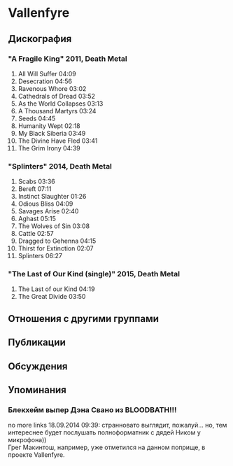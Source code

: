 # Vallenfyre



## Дискография

### "A Fragile King" 2011, Death Metal

01. All Will Suffer 04:09 
02. Desecration 04:56 
03. Ravenous Whore 03:02 
04. Cathedrals of Dread 03:52 
05. As the World Collapses 03:13 
06. A Thousand Martyrs 03:24 
07. Seeds 04:45 
08. Humanity Wept 02:18 
09. My Black Siberia 03:49 
10. The Divine Have Fled 03:41 
11. The Grim Irony 04:39

### "Splinters" 2014, Death Metal

1. Scabs  03:36   
2. Bereft  07:11   
3. Instinct Slaughter  01:26   
4. Odious Bliss  04:09   
5. Savages Arise  02:40   
6. Aghast  05:15   
7. The Wolves of Sin  03:08   
8. Cattle  02:57   
9. Dragged to Gehenna  04:15   
10. Thirst for Extinction  02:07   
11. Splinters  06:27 



### "The Last of Our Kind (single)" 2015, Death Metal

1. The Last of our Kind  04:19  
2. The Great Divide  03:50    



## Отношения с другими группами


## Публикации


## Обсуждения


## Упоминания

### Блекхейм выпер Дэна Свано из BLOODBATH!!!

no more links 18.09.2014 09:39:
странновато выглядит, пожалуй... но, тем интереснее будет послушать полноформатник с дядей Ником у микрофона))<BR>Грег Макинтош, например, уже отметился на данном поприще, в проекте Vallenfyre.

